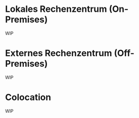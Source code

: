 # Lokales Rechenzentrum (On-Premises)
WIP

# Externes Rechenzentrum (Off-Premises)
WIP

# Colocation
WIP